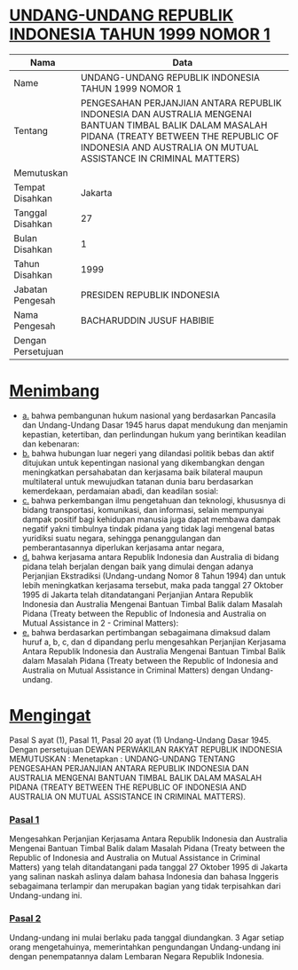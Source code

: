 # [UNDANG-UNDANG REPUBLIK INDONESIA TAHUN 1999 NOMOR 1](http://example.org/legal/peraturan/uu/1999/1)

| Nama | Data |
| ------ | ----- |
|Name|UNDANG-UNDANG REPUBLIK INDONESIA TAHUN 1999 NOMOR 1|
|Tentang| PENGESAHAN PERJANJIAN ANTARA REPUBLIK INDONESIA DAN AUSTRALIA MENGENAI BANTUAN TIMBAL BALIK DALAM MASALAH PIDANA (TREATY BETWEEN THE REPUBLIC OF INDONESIA AND AUSTRALIA ON MUTUAL ASSISTANCE IN CRIMINAL MATTERS)|
|Memutuskan||
|Tempat Disahkan|Jakarta|
|Tanggal Disahkan|27|
|Bulan Disahkan|1|
|Tahun Disahkan|1999|
|Jabatan Pengesah|PRESIDEN REPUBLIK INDONESIA|
|Nama Pengesah|BACHARUDDIN JUSUF HABIBIE|
|Dengan Persetujuan||
# [Menimbang](http://example.org/legal/peraturan/uu/1999/1/menimbang)

* [a.](http://example.org/legal/peraturan/uu/1999/1/menimbang/huruf/a) bahwa pembangunan hukum nasional yang berdasarkan Pancasila dan Undang-Undang Dasar 1945 harus dapat mendukung dan menjamin kepastian, ketertiban, dan perlindungan hukum yang berintikan keadilan dan kebenaran:
* [b.](http://example.org/legal/peraturan/uu/1999/1/menimbang/huruf/b) bahwa hubungan luar negeri yang dilandasi politik bebas dan aktif ditujukan untuk kepentingan nasional yang dikembangkan dengan meningkatkan persahabatan dan kerjasama baik bilateral maupun multilateral untuk mewujudkan tatanan dunia baru berdasarkan kemerdekaan, perdamaian abadi, dan keadilan sosial:
* [c.](http://example.org/legal/peraturan/uu/1999/1/menimbang/huruf/c) bahwa perkembangan ilmu pengetahuan dan teknologi, khususnya di bidang transportasi, komunikasi, dan informasi, selain mempunyai dampak positif bagi kehidupan manusia juga dapat membawa dampak negatif yakni timbulnya tindak pidana yang tidak lagi mengenal batas yuridiksi suatu negara, sehingga penanggulangan dan pemberantasannya diperlukan kerjasama antar negara,
* [d.](http://example.org/legal/peraturan/uu/1999/1/menimbang/huruf/d) bahwa kerjasama antara Republik Indonesia dan Australia di bidang pidana telah berjalan dengan baik yang dimulai dengan adanya Perjanjian Ekstradiksi (Undang-undang Nomor 8 Tahun 1994) dan untuk lebih meningkatkan kerjasama tersebut, maka pada tanggal 27 Oktober 1995 di Jakarta telah ditandatangani Perjanjian Antara Republik Indonesia dan Australia Mengenai Bantuan Timbal Balik dalam Masalah Pidana (Treaty between the Republic of Indonesia and Australia on Mutual Assistance in 2 - Criminal Matters):
* [e.](http://example.org/legal/peraturan/uu/1999/1/menimbang/huruf/e) bahwa berdasarkan pertimbangan sebagaimana dimaksud dalam huruf a, b, c, dan d dipandang perlu mengesahkan Perjanjian Kerjasama Antara Republik Indonesia dan Australia Mengenai Bantuan Timbal Balik dalam Masalah Pidana (Treaty between the Republic of Indonesia and Australia on Mutual Assistance in Criminal Matters) dengan Undang-undang.
# [Mengingat](http://example.org/legal/peraturan/uu/1999/1/mengingat)
Pasal S ayat (1), Pasal 11, Pasal 20 ayat (1) Undang-Undang Dasar 1945. Dengan persetujuan DEWAN PERWAKILAN RAKYAT REPUBLIK INDONESIA MEMUTUSKAN : Menetapkan : UNDANG-UNDANG TENTANG PENGESAHAN PERJANJIAN ANTARA REPUBLIK INDONESIA DAN AUSTRALIA MENGENAI BANTUAN TIMBAL BALIK DALAM MASALAH PIDANA (TREATY BETWEEN THE REPUBLIC OF INDONESIA AND AUSTRALIA ON MUTUAL ASSISTANCE IN CRIMINAL MATTERS).

### [Pasal 1](http://example.org/legal/peraturan/uu/1999/1/pasal/0001)
Mengesahkan Perjanjian Kerjasama Antara Republik Indonesia dan Australia Mengenai Bantuan Timbal Balik dalam Masalah Pidana (Treaty between the Republic of Indonesia and Australia on Mutual Assistance in Criminal Matters) yang telah ditandatangani pada tanggal 27 Oktober 1995 di Jakarta yang salinan naskah aslinya dalam bahasa Indonesia dan bahasa Inggeris sebagaimana terlampir dan merupakan bagian yang tidak terpisahkan dari Undang-undang ini.


### [Pasal 2](http://example.org/legal/peraturan/uu/1999/1/pasal/0002)
Undang-undang ini mulai berlaku pada tanggal diundangkan. 3 Agar setiap orang mengetahuinya, memerintahkan pengundangan Undang-undang ini dengan penempatannya dalam Lembaran Negara Republik Indonesia.
